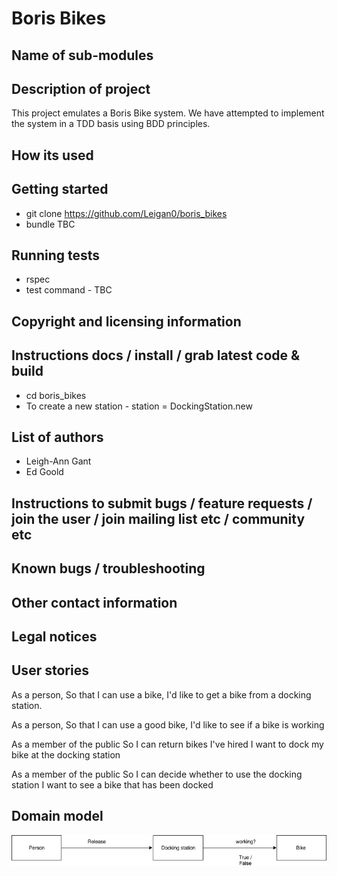 # Boris Bikes

## Name of sub-modules

## Description of project

This project emulates a Boris Bike system. We have attempted to implement the system in a TDD basis using BDD principles.

## How its used

## Getting started

* git clone https://github.com/Leigan0/boris_bikes
* bundle TBC

## Running tests
* rspec
* test command - TBC

## Copyright and licensing information

## Instructions docs / install / grab latest code & build

* cd boris_bikes
* To create a new station - station = DockingStation.new

## List of authors
* Leigh-Ann Gant
* Ed Goold

## Instructions to submit bugs / feature requests / join the user / join mailing list etc / community etc

## Known bugs / troubleshooting

## Other contact information

## Legal notices

## User stories
As a person,
So that I can use a bike,
I'd like to get a bike from a docking station.

As a person,
So that I can use a good bike,
I'd like to see if a bike is working

As a member of the public
So I can return bikes I've hired
I want to dock my bike at the docking station

As a member of the public
So I can decide whether to use the docking station
I want to see a bike that has been docked

## Domain model
![Alt text](img/domain_model.jpg)
